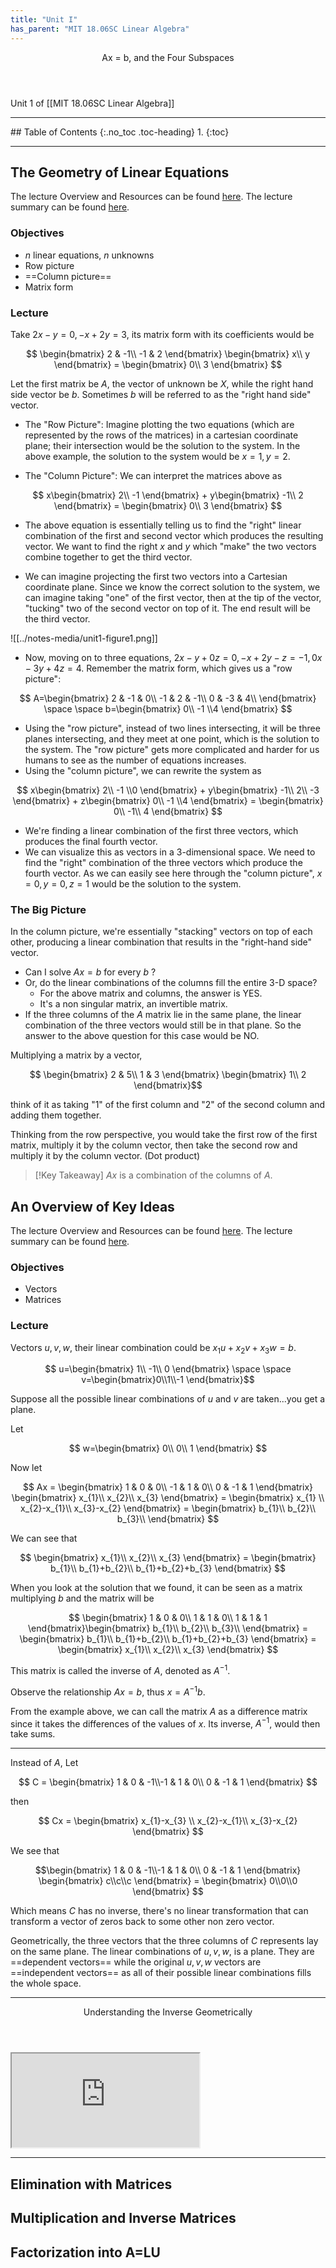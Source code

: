 ```yaml
---
title: "Unit I"
has_parent: "MIT 18.06SC Linear Algebra"
---
```

<header>
Ax = b, and the Four Subspaces
</header>

Unit 1 of [[MIT 18.06SC Linear Algebra]]

<hr>
## Table of Contents
{:.no_toc .toc-heading}
1. 
{:toc}

<hr>

## The Geometry of Linear Equations

The lecture Overview and Resources can be found [here](https://ocw.mit.edu/courses/18-06sc-linear-algebra-fall-2011/pages/ax-b-and-the-four-subspaces/the-geometry-of-linear-equations/). The lecture summary can be found [here](https://ocw.mit.edu/courses/18-06sc-linear-algebra-fall-2011/resources/mit18_06scf11_ses1-1sum/).

### Objectives

- _n_ linear equations, _n_ unknowns
- Row picture
- ==Column picture==
- Matrix form

### Lecture

Take $2x-y=0, -x+2y=3$, its matrix form with its coefficients would be 

$$ \begin{bmatrix} 2 & -1\\ -1 & 2 \end{bmatrix} \begin{bmatrix} x\\ y \end{bmatrix} = \begin{bmatrix} 0\\ 3 \end{bmatrix} $$

Let the first matrix be $A$, the vector of unknown be $X$, while the right hand side vector be $b$. Sometimes $b$ will be referred to as the "right hand side" vector.

-  The "Row Picture": Imagine plotting the two equations (which are represented by the rows of the matrices) in a cartesian coordinate plane; their intersection would be the solution to the system. In the above example, the solution to the system would be $x=1, y=2$. 

- The "Column Picture":  We can interpret the matrices above as 
 
$$ x\begin{bmatrix} 2\\ -1 \end{bmatrix} + y\begin{bmatrix} -1\\ 2 \end{bmatrix} = \begin{bmatrix} 0\\ 3 \end{bmatrix} $$

- The above equation is essentially telling us to find the "right" linear combination of the first and second vector which produces the resulting vector. We want to find the right $x$ and $y$ which "make" the two vectors combine together to get the third vector.

- We can imagine projecting the first two vectors into a Cartesian coordinate plane. Since we know the correct solution to the system, we can imagine taking "one" of the first vector, then at the tip of the vector, "tucking" two of the second vector on top of it. The end result will be the third vector. 

![[../notes-media/unit1-figure1.png]]

- Now, moving on to three equations, $2x-y+0z=0, -x+2y-z=-1, 0x-3y+4z=4$. Remember the matrix form, which gives us a "row picture": 

$$ A=\begin{bmatrix} 2 & -1 & 0\\ -1 & 2 & -1\\ 0 & -3 & 4\\ \end{bmatrix} \space \space b=\begin{bmatrix} 0\\ -1 \\4 \end{bmatrix} $$

- Using the "row picture", instead of two lines intersecting, it will be three planes intersecting, and they meet at one point, which is the solution to the system. The "row picture" gets more complicated and harder for us humans to see as the number of equations increases. 
- Using the "column picture", we can rewrite the system as 

$$ x\begin{bmatrix} 2\\ -1 \\0 \end{bmatrix} + y\begin{bmatrix} -1\\ 2\\ -3 \end{bmatrix} + z\begin{bmatrix} 0\\ -1 \\4 \end{bmatrix} = \begin{bmatrix} 0\\ -1\\ 4 \end{bmatrix} $$

- We're finding a linear combination of the first three vectors, which produces the final fourth vector. 
- We can visualize this as vectors in a 3-dimensional space. We need to find the "right" combination of the three vectors which produce the fourth vector. As we can easily see here through the "column picture", $x=0, y=0, z=1$ would be the solution to the system. 
 
### The Big Picture

In the column picture, we're essentially "stacking" vectors on top of each other, producing a linear combination that results in the "right-hand side" vector. 

- Can I solve $Ax=b$ for every $b$ ?
- Or, do the linear combinations of the columns fill the entire 3-D space?
	- For the above matrix and columns, the answer is YES.
	- It's a non singular matrix, an invertible matrix. 
- If the three columns of the $A$ matrix lie in the same plane, the linear combination of the three vectors would still be in that plane. So the answer to the above question for this case would be NO. 

Multiplying a matrix by a vector, 

$$ \begin{bmatrix} 2 & 5\\ 1 & 3 \end{bmatrix} \begin{bmatrix} 1\\ 2 \end{bmatrix}$$

think of it as taking "1" of the first column and "2" of the second column and adding them together.

Thinking from the row perspective, you would take the first row of the first matrix, multiply it by the column vector, then take the second row and multiply it by the column vector. (Dot product)

> [!Key Takeaway]
> $Ax$ is a combination of the columns of $A$. 



## An Overview of Key Ideas

The lecture Overview and Resources can be found [here](https://ocw.mit.edu/courses/18-06sc-linear-algebra-fall-2011/pages/ax-b-and-the-four-subspaces/an-overview-of-key-ideas/). The lecture summary can be found [here](https://ocw.mit.edu/courses/18-06sc-linear-algebra-fall-2011/resources/mit18_06scf11_ses1-13sum/).

### Objectives

- Vectors
- Matrices

### Lecture 

Vectors $u, v, w$, their linear combination could be $x_{1}u + x_{2}v + x_{3}w = b$.

$$ u=\begin{bmatrix} 1\\ -1\\ 0 \end{bmatrix} \space \space 
v=\begin{bmatrix}0\\1\\-1 \end{bmatrix}$$

Suppose all the possible linear combinations of $u$ and $v$ are taken...you get a plane. 

Let 

$$ w=\begin{bmatrix} 0\\ 0\\ 1 \end{bmatrix} $$

Now let 

$$ Ax = \begin{bmatrix} 1 & 0 & 0\\ -1 & 1 & 0\\ 0 & -1 & 1 \end{bmatrix} \begin{bmatrix} x_{1}\\ x_{2}\\ x_{3} \end{bmatrix} = \begin{bmatrix} x_{1} \\ x_{2}-x_{1}\\ x_{3}-x_{2} \end{bmatrix} = \begin{bmatrix} b_{1}\\ b_{2}\\ b_{3}\\ \end{bmatrix} $$

We can see that 

$$ \begin{bmatrix} x_{1}\\ x_{2}\\ x_{3} \end{bmatrix} = \begin{bmatrix} b_{1}\\ b_{1}+b_{2}\\ b_{1}+b_{2}+b_{3} \end{bmatrix} $$

When you look at the solution that we found, it can be seen as a matrix multiplying $b$ and the matrix will be 

$$ \begin{bmatrix} 1 & 0 & 0\\ 1 & 1 & 0\\ 1 & 1 & 1 \end{bmatrix}\begin{bmatrix} b_{1}\\ b_{2}\\ b_{3}\\ \end{bmatrix} = \begin{bmatrix} b_{1}\\ b_{1}+b_{2}\\ b_{1}+b_{2}+b_{3} \end{bmatrix} = \begin{bmatrix} x_{1}\\ x_{2}\\ x_{3} \end{bmatrix} $$ 

This matrix is called the inverse of $A$, denoted as $A^{-1}$. 

Observe the relationship $Ax=b$, thus $x=A^{-1}b$. 

From the example above, we can call the matrix $A$ as a difference matrix since it takes the differences of the values of $x$. Its inverse, $A^{-1}$, would then take sums. 

<hr>

Instead of $A$, Let

$$ C = \begin{bmatrix} 1 & 0 & -1\\-1 & 1 & 0\\ 0 & -1 & 1 \end{bmatrix} $$ 

then 

$$ Cx = \begin{bmatrix} x_{1}-x_{3} \\ x_{2}-x_{1}\\ x_{3}-x_{2} \end{bmatrix} $$

We see that 

$$\begin{bmatrix} 1 & 0 & -1\\-1 & 1 & 0\\ 0 & -1 & 1 \end{bmatrix} \begin{bmatrix} c\\c\\c \end{bmatrix} = \begin{bmatrix} 0\\0\\0 \end{bmatrix} $$

Which means $C$ has no inverse, there's no linear transformation that can transform a vector of zeros back to some other non zero vector. 

Geometrically, the three vectors that the three columns of $C$ represents lay on the same plane. The linear combinations of $u, v, w$, is a plane. They are ==dependent vectors== while the original $u, v, w$ vectors are ==independent vectors== as all of their possible linear combinations fills the whole space.

<hr>
 
<header>
Understanding the Inverse Geometrically
</header>

<iframe src="https://www.youtube.com/embed/uQhTuRlWMxw"></iframe>

<hr>

## Elimination with Matrices

## Multiplication and Inverse Matrices

## Factorization into A=LU